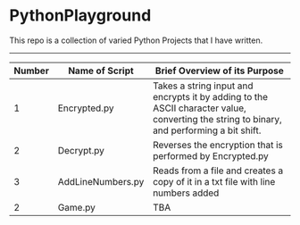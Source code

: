 # PythonPlayground

This repo is a collection of varied Python Projects that I have written.

******

Number|Name of Script| Brief Overview of its Purpose
------|------------------|------------------------------
   1  |Encrypted.py      | Takes a string input and encrypts it by adding to the ASCII character value, converting the string to binary, and performing a bit shift.
   2  |Decrypt.py        | Reverses the encryption that is performed by Encrypted.py
   3  |AddLineNumbers.py | Reads from a file and creates a copy of it in a txt file with line numbers added
   2  |Game.py           | TBA
